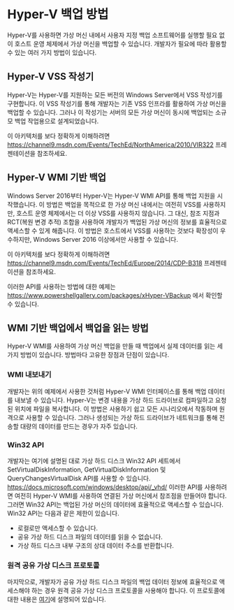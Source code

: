 # <a name="hyper-v-backup-approaches"></a>Hyper-V 백업 방법
Hyper-V를 사용하면 가상 머신 내에서 사용자 지정 백업 소프트웨어를 실행할 필요 없이 호스트 운영 체제에서 가상 머신을 백업할 수 있습니다.  개발자가 필요에 따라 활용할 수 있는 여러 가지 방법이 있습니다.
## <a name="hyper-v-vss-writer"></a>Hyper-V VSS 작성기
Hyper-V는 Hyper-V를 지원하는 모든 버전의 Windows Server에서 VSS 작성기를 구현합니다.  이 VSS 작성기를 통해 개발자는 기존 VSS 인프라를 활용하여 가상 머신을 백업할 수 있습니다.  그러나 이 작성기는 서버의 모든 가상 머신이 동시에 백업되는 소규모 백업 작업용으로 설계되었습니다.

이 아키텍처를 보다 정확하게 이해하려면 https://channel9.msdn.com/Events/TechEd/NorthAmerica/2010/VIR322 프레젠테이션을 참조하세요.
## <a name="hyper-v-wmi-based-backup"></a>Hyper-V WMI 기반 백업
Windows Server 2016부터 Hyper-V는 Hyper-V WMI API를 통해 백업 지원을 시작했습니다.  이 방법은 백업을 목적으로 한 가상 머신 내에서는 여전히 VSS를 사용하지만, 호스트 운영 체제에서는 더 이상 VSS를 사용하지 않습니다.  그 대신, 참조 지점과 RCT(복원 변경 추적) 조합을 사용하여 개발자가 백업된 가상 머신의 정보를 효율적으로 액세스할 수 있게 해줍니다.  이 방법은 호스트에서 VSS를 사용하는 것보다 확장성이 우수하지만, Windows Server 2016 이상에서만 사용할 수 있습니다.

이 아키텍처를 보다 정확하게 이해하려면 https://channel9.msdn.com/Events/TechEd/Europe/2014/CDP-B318 프레젠테이션을 참조하세요. 

이러한 API를 사용하는 방법에 대한 예제는 https://www.powershellgallery.com/packages/xHyper-VBackup 에서 확인할 수 있습니다.
## <a name="methods-for-reading-backups-from-wmi-based-backup"></a>WMI 기반 백업에서 백업을 읽는 방법
Hyper-V WMI를 사용하여 가상 머신 백업을 만들 때 백업에서 실제 데이터를 읽는 세 가지 방법이 있습니다.  방법마다 고유한 장점과 단점이 있습니다.
### <a name="wmi-export"></a>WMI 내보내기
개발자는 위의 예제에서 사용한 것처럼 Hyper-V WMI 인터페이스를 통해 백업 데이터를 내보낼 수 있습니다.  Hyper-V는 변경 내용을 가상 하드 드라이브로 컴파일하고 요청된 위치에 파일을 복사합니다.  이 방법은 사용하기 쉽고 모든 시나리오에서 작동하며 원격으로 사용할 수 있습니다.  그러나 생성되는 가상 하드 드라이브가 네트워크를 통해 전송할 대량의 데이터를 만드는 경우가 자주 있습니다.
### <a name="win32-apis"></a>Win32 API
개발자는 여기에 설명된 대로 가상 하드 디스크 Win32 API 세트에서 SetVirtualDiskInformation, GetVirtualDiskInformation 및 QueryChangesVirtualDisk API를 사용할 수 있습니다. https://docs.microsoft.com/windows/desktop/api/_vhd/ 이러한 API를 사용하려면 여전히 Hyper-V WMI를 사용하여 연결된 가상 머신에서 참조점을 만들어야 합니다.  그러면 Win32 API는 백업된 가상 머신의 데이터에 효율적으로 액세스할 수 있습니다.  Win32 API는 다음과 같은 제한이 있습니다.
* 로컬로만 액세스할 수 있습니다.
* 공유 가상 하드 디스크 파일의 데이터를 읽을 수 없습니다.
* 가상 하드 디스크 내부 구조의 상대 데이터 주소를 반환합니다.

### <a name="remote-shared-virtual-disk-protocol"></a>원격 공유 가상 디스크 프로토콜
마지막으로, 개발자가 공유 가상 하드 디스크 파일의 백업 데이터 정보에 효율적으로 액세스해야 하는 경우 원격 공유 가상 디스크 프로토콜을 사용해야 합니다.  이 프로토콜에 대한 내용은 [여기](https://docs.microsoft.com/openspecs/windows_protocols/ms-rsvd/c865c326-47d6-4a91-a62d-0e8f26007d15)에 설명되어 있습니다.
